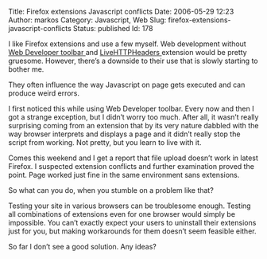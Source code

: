 Title: Firefox extensions Javascript conflicts
Date: 2006-05-29 12:23
Author: markos
Category: Javascript, Web
Slug: firefox-extensions-javascript-conflicts
Status: published
Id: 178

<div>
 <p>
  I like Firefox extensions and use a few myself. Web development without
  <a href="http://chrispederick.com/work/webdeveloper/">
   Web Developer toolbar
  </a>
  and
  <a href="http://livehttpheaders.mozdev.org/">
   LiveHTTPHeaders
  </a>
  extension would be pretty gruesome. However, there’s a downside to their use that is slowly starting to bother me.
 </p>
 <p>
  They often influence the way Javascript on page gets executed and can produce weird errors.
 </p>
 <p>
  I first noticed this while using Web Developer toolbar. Every now and then I got a strange exception, but I didn’t worry too much. After all, it wasn’t really surprising coming from an extension that by its very nature dabbled with the way browser interprets and displays a page and it didn’t really stop the script from working. Not pretty, but you learn to live with it.
 </p>
 <p>
  Comes this weekend and I get a report that file upload doesn’t work in latest Firefox. I suspected extension conflicts and further examination proved the point. Page worked just fine in the same environment sans extensions.
 </p>
 <p>
  So what can you do, when you stumble on a problem like that?
 </p>
 <p>
  Testing your site in various browsers can be troublesome enough. Testing all combinations of extensions even for one browser would simply be impossible. You can’t exactly expect your users to uninstall their extensions just for you, but making workarounds for them doesn’t seem feasible either.
 </p>
 <p>
  So far I don’t see a good solution. Any ideas?
 </p>
</div>
